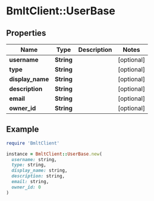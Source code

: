 # BmltClient::UserBase

## Properties

| Name | Type | Description | Notes |
| ---- | ---- | ----------- | ----- |
| **username** | **String** |  | [optional] |
| **type** | **String** |  | [optional] |
| **display_name** | **String** |  | [optional] |
| **description** | **String** |  | [optional] |
| **email** | **String** |  | [optional] |
| **owner_id** | **String** |  | [optional] |

## Example

```ruby
require 'BmltClient'

instance = BmltClient::UserBase.new(
  username: string,
  type: string,
  display_name: string,
  description: string,
  email: string,
  owner_id: 0
)
```


